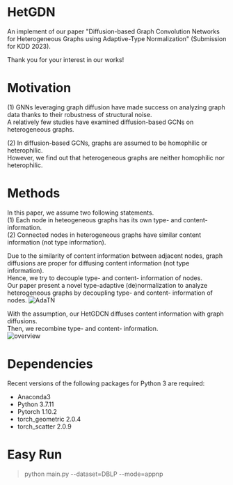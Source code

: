 # HetGDN
An implement of our paper "Diffusion-based Graph Convolution Networks for Heterogeneous Graphs using Adaptive-Type Normalization" (Submission for KDD 2023).

Thank you for your interest in our works!  

# Motivation
(1) GNNs leveraging graph diffusion have made success on analyzing graph data thanks to their robustness of structural noise.  
    A relatively few studies have examined diffusion-based GCNs on heterogeneous graphs.  
    
      
(2) In diffusion-based GCNs, graphs are assumed to be homophilic or heterophilic.  
    However, we find out that heterogeneous graphs are neither homophilic nor heterophilic.   

# Methods
In this paper, we assume two following statements.  
(1) Each node in heteogeneous graphs has its own type- and content- information.  
(2) Connected nodes in heterogeneous graphs have similar content information (not type information).  

Due to the similarity of content information between adjacent nodes, graph diffusions are proper for diffusing content information (not type information).  
Hence, we try to decouple type- and content- information of nodes.  
Our paper present a novel type-adaptive (de)normalization to analyze heterogeneous graphs by decoupling type- and content- information of nodes. 
![AdaTN](https://user-images.githubusercontent.com/37531907/216320923-676fe8b1-35ee-405e-81bf-c156a1e51691.png)


With the assumption, our HetGDCN diffuses content information with graph diffusions.  
Then, we recombine type- and content- information.  
![overview](https://user-images.githubusercontent.com/37531907/216320862-ce215572-00ec-4be4-8d6d-5d24e53ac7ac.png)


# Dependencies
Recent versions of the following packages for Python 3 are required:

* Anaconda3
* Python 3.7.11  
* Pytorch 1.10.2  
* torch_geometric 2.0.4  
* torch_scatter 2.0.9  

# Easy Run
> python main.py --dataset=DBLP --mode=appnp
